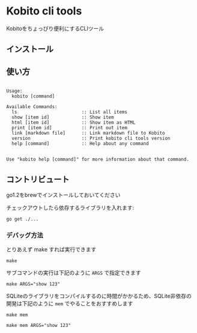 # Kobito cli tools

Kobitoをちょっぴり便利にするCLIツール

## インストール



## 使い方

<usage>

```

Usage: 
  kobito [command]

Available Commands: 
  ls                        :: List all items
  show [item id]            :: Show item
  html [item id]            :: Show item as HTML
  print [item id]           :: Print out item
  link [markdown file]      :: Link markdown file to Kobito
  version                   :: Print kobito cli tools version
  help [command]            :: Help about any command


Use "kobito help [command]" for more information about that command.
```

</usage>


## コントリビュート

go1.2をbrewでインストールしておいてください

チェックアウトしたら依存するライブラリを入れます:

```
go get ./...
```

### デバッグ方法

とりあえず make すれば実行できます

```
make
```

サブコマンドの実行は下記のように `ARGS` で指定できます

```
make ARGS="show 123"
```

SQLiteのライブラリをコンパイルするのに時間がかかるため、SQLite非依存の開発は下記のように `mem` でやることをおすすめします

```
make mem

make mem ARGS="show 123"
```



